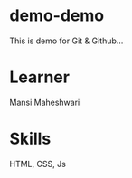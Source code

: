 # demo-demo
This is demo for Git &amp; Github...

# Learner
Mansi Maheshwari

# Skills
HTML, CSS, Js
